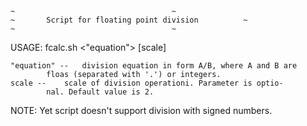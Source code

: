 ~~~~~~~~~~~~~~~~~~~~~~~~~~~~~~~~~~~~~~~~~~~~~~~~~~~~~~~~~~~~~~~~~~~~~~~~~
~									~	
~		Script for floating point division			~
~									~
~~~~~~~~~~~~~~~~~~~~~~~~~~~~~~~~~~~~~~~~~~~~~~~~~~~~~~~~~~~~~~~~~~~~~~~~~

USAGE:
fcalc.sh <"equation"> [scale]

	"equation" -- 	division equation in form A/B, where A and B are
			floas (separated with '.') or integers.
	scale --	scale of division operationi. Parameter is optio-
			nal. Default value is 2.

NOTE:
Yet script doesn't support division with signed numbers.
